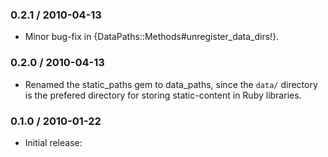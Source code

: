 ### 0.2.1 / 2010-04-13

* Minor bug-fix in {DataPaths::Methods#unregister_data_dirs!}.

### 0.2.0 / 2010-04-13

* Renamed the static_paths gem to data_paths, since the `data/` directory
  is the prefered directory for storing static-content in Ruby libraries.

### 0.1.0 / 2010-01-22

* Initial release:

